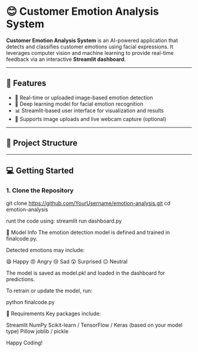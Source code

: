 # 😊 Customer Emotion Analysis System

**Customer Emotion Analysis System** is an AI-powered application that detects and classifies customer emotions using facial expressions. It leverages computer vision and machine learning to provide real-time feedback via an interactive **Streamlit dashboard**.

---

## 🚀 Features

- 🎯 Real-time or uploaded image-based emotion detection  
- 🧠 Deep learning model for facial emotion recognition  
- 📊 Streamlit-based user interface for visualization and results  
- 📂 Supports image uploads and live webcam capture (optional)

---

## 📁 Project Structure


---

## 💻 Getting Started

### 1. Clone the Repository

git clone https://github.com/YourUsername/emotion-analysis.git
cd emotion-analysis


runt the code using:
streamlit run dashboard.py

🔬 Model Info
The emotion detection model is defined and trained in finalcode.py.

Detected emotions may include:

😄 Happy
😠 Angry
😢 Sad
😲 Surprised
😐 Neutral

The model is saved as model.pkl and loaded in the dashboard for predictions.

To retrain or update the model, run:

python finalcode.py

🧾 Requirements
Key packages include:

Streamlit
NumPy
Scikit-learn / TensorFlow / Keras (based on your model type)
Pillow
joblib / pickle

Happy Coding!

